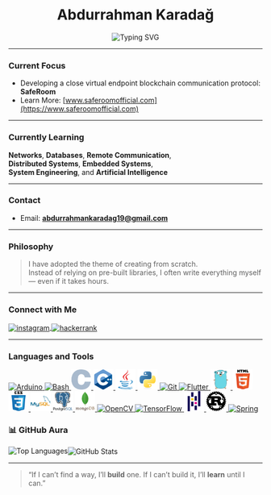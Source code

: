 <h1 align="center">Abdurrahman Karadağ</h1>

<p align="center">
  <img src="https://readme-typing-svg.herokuapp.com?font=Orbitron&weight=700&size=22&duration=4000&pause=1000&color=00CFFF&center=true&vCenter=true&width=750&lines=Founder+%26+CEO+of+NovaSafer;Architect+of+SafeRoom+Protocol+Realm;Secure+Protocol+Design+%7C+NAT+Traversal+%7C+P2P+Media+Systems" alt="Typing SVG" />
</p>

---

### Current Focus

- Developing a close virtual endpoint blockchain communication protocol: **SafeRoom**
- Learn More: [www.saferoomofficial.com](https://www.saferoomofficial.com)

---

###  Currently Learning

**Networks**, **Databases**, **Remote Communication**,  
**Distributed Systems**, **Embedded Systems**,  
**System Engineering**, and **Artificial Intelligence**

---

### Contact

- Email: **abdurrahmankaradag19@gmail.com**


---

### Philosophy

> I have adopted the theme of creating from scratch.  
> Instead of relying on pre-built libraries, I often write everything myself — even if it takes hours.

---

### Connect with Me

<p align="left">
  <a href="https://www.instagram.com/a._karadag/" target="blank">
    <img align="center" src="https://raw.githubusercontent.com/rahuldkjain/github-profile-readme-generator/master/src/images/icons/Social/instagram.svg" alt="instagram" height="30" width="40" />
  </a>
  <a href="https://www.hackerrank.com/@abdurrahmankara2" target="blank">
    <img align="center" src="https://raw.githubusercontent.com/rahuldkjain/github-profile-readme-generator/master/src/images/icons/Social/hackerrank.svg" alt="hackerrank" height="30" width="40" />
  </a>
</p>

---

### Languages and Tools

<p align="left">
  <a href="https://www.arduino.cc/" target="_blank">
    <img src="https://cdn.worldvectorlogo.com/logos/arduino-1.svg" alt="Arduino" width="40" height="40"/>
  </a>
  <a href="https://www.gnu.org/software/bash/" target="_blank">
    <img src="https://www.vectorlogo.zone/logos/gnu_bash/gnu_bash-icon.svg" alt="Bash" width="40" height="40"/>
  </a>
  <a href="https://www.cprogramming.com/" target="_blank">
    <img src="https://raw.githubusercontent.com/devicons/devicon/master/icons/c/c-original.svg" alt="C" width="40" height="40"/>
  </a>
  <a href="https://www.w3schools.com/cpp/" target="_blank">
    <img src="https://raw.githubusercontent.com/devicons/devicon/master/icons/cplusplus/cplusplus-original.svg" alt="C++" width="40" height="40"/>
  </a>
  <a href="https://www.java.com/" target="_blank">
    <img src="https://raw.githubusercontent.com/devicons/devicon/master/icons/java/java-original.svg" alt="Java" width="40" height="40"/>
  </a>
  <a href="https://www.python.org/" target="_blank">
    <img src="https://raw.githubusercontent.com/devicons/devicon/master/icons/python/python-original.svg" alt="Python" width="40" height="40"/>
  </a>
  <a href="https://git-scm.com/" target="_blank">
    <img src="https://www.vectorlogo.zone/logos/git-scm/git-scm-icon.svg" alt="Git" width="40" height="40"/>
  </a>
  <a href="https://flutter.dev/" target="_blank">
    <img src="https://www.vectorlogo.zone/logos/flutterio/flutterio-icon.svg" alt="Flutter" width="40" height="40"/>
  </a>
  <a href="https://golang.org/" target="_blank">
    <img src="https://raw.githubusercontent.com/devicons/devicon/master/icons/go/go-original.svg" alt="Go" width="40" height="40"/>
  </a>
  <a href="https://developer.mozilla.org/en-US/docs/Web/HTML" target="_blank">
    <img src="https://raw.githubusercontent.com/devicons/devicon/master/icons/html5/html5-original-wordmark.svg" alt="HTML5" width="40" height="40"/>
  </a>
  <a href="https://developer.mozilla.org/en-US/docs/Web/CSS" target="_blank">
    <img src="https://raw.githubusercontent.com/devicons/devicon/master/icons/css3/css3-original-wordmark.svg" alt="CSS3" width="40" height="40"/>
  </a>
  <a href="https://www.mysql.com/" target="_blank">
    <img src="https://raw.githubusercontent.com/devicons/devicon/master/icons/mysql/mysql-original-wordmark.svg" alt="MySQL" width="40" height="40"/>
  </a>
  <a href="https://www.postgresql.org/" target="_blank">
    <img src="https://raw.githubusercontent.com/devicons/devicon/master/icons/postgresql/postgresql-original-wordmark.svg" alt="PostgreSQL" width="40" height="40"/>
  </a>
  <a href="https://www.mongodb.com/" target="_blank">
    <img src="https://raw.githubusercontent.com/devicons/devicon/master/icons/mongodb/mongodb-original-wordmark.svg" alt="MongoDB" width="40" height="40"/>
  </a>
  <a href="https://opencv.org/" target="_blank">
    <img src="https://www.vectorlogo.zone/logos/opencv/opencv-icon.svg" alt="OpenCV" width="40" height="40"/>
  </a>
  <a href="https://www.tensorflow.org/" target="_blank">
    <img src="https://www.vectorlogo.zone/logos/tensorflow/tensorflow-icon.svg" alt="TensorFlow" width="40" height="40"/>
  </a>
  <a href="https://pandas.pydata.org/" target="_blank">
    <img src="https://raw.githubusercontent.com/devicons/devicon/master/icons/pandas/pandas-original.svg" alt="Pandas" width="40" height="40"/>
  </a>
  <a href="https://www.rust-lang.org/" target="_blank">
    <img src="https://raw.githubusercontent.com/devicons/devicon/master/icons/rust/rust-plain.svg" alt="Rust" width="40" height="40"/>
  </a>
  <a href="https://spring.io/" target="_blank">
    <img src="https://www.vectorlogo.zone/logos/springio/springio-icon.svg" alt="Spring" width="40" height="40"/>
  </a>
</p>


### 📊 GitHub Aura

<p align="left">
  <img align="left" src="https://github-readme-stats.vercel.app/api/top-langs?username=abkarada&show_icons=true&locale=en&layout=compact&theme=tokyonight" alt="Top Languages" />
</p>

<p>
  <img align="center" src="https://github-readme-stats.vercel.app/api?username=abkarada&show_icons=true&locale=en&theme=tokyonight" alt="GitHub Stats" />
</p>

---

> “If I can’t find a way, I’ll **build** one. If I can’t build it, I’ll **learn** until I can.”
